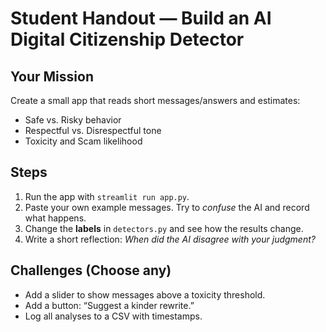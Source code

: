 
# Student Handout — Build an AI Digital Citizenship Detector

## Your Mission
Create a small app that reads short messages/answers and estimates:
- Safe vs. Risky behavior
- Respectful vs. Disrespectful tone
- Toxicity and Scam likelihood

## Steps
1. Run the app with `streamlit run app.py`.
2. Paste your own example messages. Try to *confuse* the AI and record what happens.
3. Change the **labels** in `detectors.py` and see how the results change.
4. Write a short reflection: *When did the AI disagree with your judgment?*

## Challenges (Choose any)
- Add a slider to show messages above a toxicity threshold.
- Add a button: “Suggest a kinder rewrite.”
- Log all analyses to a CSV with timestamps.
